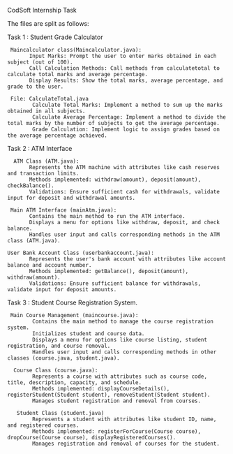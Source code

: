 CodSoft Internship Task

The files are split as follows:

 Task 1 : Student Grade Calculator
 
     Maincalculator class(Maincalculator.java):
           Input Marks: Prompt the user to enter marks obtained in each subject (out of 100).
           Call Calculation Methods: Call methods from calculatetotal to calculate total marks and average percentage.
           Display Results: Show the total marks, average percentage, and grade to the user.
           
     File: CalculateTotal.java
            Calculate Total Marks: Implement a method to sum up the marks obtained in all subjects.
            Calculate Average Percentage: Implement a method to divide the total marks by the number of subjects to get the average percentage.
            Grade Calculation: Implement logic to assign grades based on the average percentage achieved.
            
            
 Task 2 : ATM Interface
 
      ATM Class (ATM.java):
           Represents the ATM machine with attributes like cash reserves and transaction limits.
           Methods implemented: withdraw(amount), deposit(amount), checkBalance().
           Validations: Ensure sufficient cash for withdrawals, validate input for deposit and withdrawal amounts.
          
     Main ATM Interface (mainAtm.java):
           Contains the main method to run the ATM interface.
           Displays a menu for options like withdraw, deposit, and check balance.
           Handles user input and calls corresponding methods in the ATM class (ATM.java).
           
    User Bank Account Class (userbankaccount.java):
           Represents the user's bank account with attributes like account balance and account number.
           Methods implemented: getBalance(), deposit(amount), withdraw(amount).
           Validations: Ensure sufficient balance for withdrawals, validate input for deposit amounts.

           
 Task 3 : Student Course Registration System.
     
     Main Course Management (maincourse.java):
            Contains the main method to manage the course registration system.
            Initializes student and course data.
            Displays a menu for options like course listing, student registration, and course removal.
            Handles user input and calls corresponding methods in other classes (course.java, student.java).
            
      Course Class (course.java):
            Represents a course with attributes such as course code, title, description, capacity, and schedule.
            Methods implemented: displayCourseDetails(), registerStudent(Student student), removeStudent(Student student).
            Manages student registration and removal from courses.
            
       Student Class (student.java)
            Represents a student with attributes like student ID, name, and registered courses.
            Methods implemented: registerForCourse(Course course), dropCourse(Course course), displayRegisteredCourses().
            Manages registration and removal of courses for the student.


